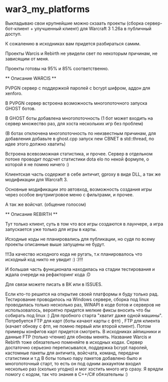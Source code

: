 # war3_my_platforms

Выкладываю свои крупнейшие можно скзаать проекты (сборка сервер-бот-клиент + улучшенный клиент) для Warcraft 3 1.26a в публичный доступ. 

К сожалению в исходниках вам придется разбираться самим.

Проекты Warcis и Rebirth не увидели свет по некоторым причинам, не зависящим от меня.

Проекты готовы на 95% и 85% соответственно.



** Описание WARCIS **


PVPGN сервер с поддержкой паролей с bcrypt шифром, аддон для xenforo.

В PVPGN сервер встроена возможность многопоточного запуска GHOST ботов.

В GHOST боты добавлена многопоточность (1 бот может входить на сервер множество раз, для хоста нескольких игр без проблем)

(В ботах отключена многопоточность по неизвестным причинам, для добавления добавьте в ghost.cpp запуск new CBNET в std::thread, по идее этого должно хватить)

Встроена всевозможная статистика, и прочее. Сервер в отдельном потоке проводит подсчет статистики dota elo по некой формуле, о которой я не помню ничего :)

Клиентская часть содержит в себе античит, gproxy в виде DLL, а так же модификации для Warcraft 3.

Основные модификации это автовход, возможность создания игры через особое внутриигровое меню с фильтрами, и прочее.

А так же войсчат. (общение голосом)


** Описание REBIRTH **

Тут только клиент, суть в том что все игры создаются в лаунчере, а игра запускается уже только для игры в карты.



Исходные коды не планировались для публикации, но судя по всему проекты описанные выше запущены не будут.

!!!За качество исходного кода не ругать, т.к планировалось что исходный код никто не увидит :) :)!!!

И большая часть функционала находилась на стадии тестирования и ждала очереди на рефакторинг кода :D

Для связи можете писать в ВК или в ISSUES.






Если кто-то решится на открытие своей платформы я буду только рад.
Тестирование проводилось на Windows сервере, сборка под linux проводилась только несколько раз, WINAPI в коде ботов и серверов не использовалось, вероятно придется мелкие фиксы вносить что бы собирать под linux :)
Для пробного старта "хватит даже одной машины".
Потребуется FTP для карт (боты качают карты с фтп) , FTP для клиента (качает обнову с фтп, не помню первый или второй клиент).
Потом примеры конфигов карт придется смотреть.
В исходниках айпишники и данные FTP (только чтение) для обновы менять.
Название Warcis и Rebirth тоже обязательно поменяйте в исходных кодах.
Сервер достаточно серьезно переписывался, поддержка bcrypt паролей, кастомные пакеты для античита, войсчата, команд, передачи статистики и т.д
В боты только пару пакетов добавлено было и многопоточный старт, то есть он под одним аккаунтом входил несколько раз (сколько угодно) и мог хостить много игр сразу.
Я врядли помогу с кодом, так что знания в C++/C# обязательны :)
